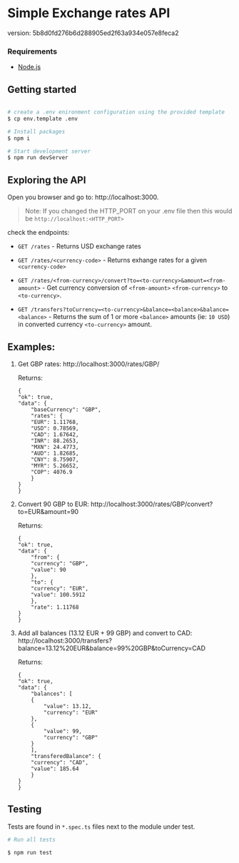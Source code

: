 # Simple Exchange rates API

version: 5b8d0fd276b6d288905ed2f63a934e057e8feca2

### Requirements
* [Node.js](https://nodejs.org/en/download/) 


## Getting started

```bash

# create a .env enironment configuration using the provided template
$ cp env.template .env

# Install packages
$ npm i

# Start development server
$ npm run devServer
```
## Exploring the API

Open you browser and go to: http://localhost:3000.
> Note: If you changed the HTTP_PORT on your .env file then this would be `http://localhost:<HTTP_PORT>`

check the endpoints:

- `GET /rates` - Returns USD exchange rates

- `GET /rates/<currency-code>` - Returns exhange rates for a given `<currency-code>`

- `GET /rates/<from-currency>/convert?to=<to-currency>&amount=<from-amount>` - Get currency conversion of `<from-amount>` `<from-currency>` to `<to-currency>`. 

- `GET /transfers?toCurrency=<to-currency>&balance=<balance>&balance=<balance>` - Returns the sum of 1 or more `<balance>` amounts (ie: `10 USD`) in converted currency `<to-currency>` amount.

## Examples:


1. Get GBP rates: http://localhost:3000/rates/GBP/

    Returns:

    ```
    {
    "ok": true,
    "data": {
        "baseCurrency": "GBP",
        "rates": {
        "EUR": 1.11768,
        "USD": 0.78569,
        "CAD": 1.67642,
        "INR": 88.2653,
        "MXN": 24.4773,
        "AUD": 1.82685,
        "CNY": 8.75907,
        "MYR": 5.26652,
        "COP": 4076.9
        }
    }
    }
    ```

2. Convert 90 GBP to EUR: http://localhost:3000/rates/GBP/convert?to=EUR&amount=90 

    Returns:

    ```
    {
    "ok": true,
    "data": {
        "from": {
        "currency": "GBP",
        "value": 90
        },
        "to": {
        "currency": "EUR",
        "value": 100.5912
        },
        "rate": 1.11768
    }
    }
    ```

3. Add all balances (13.12 EUR + 99 GBP) and convert to CAD: http://localhost:3000/transfers?balance=13.12%20EUR&balance=99%20GBP&toCurrency=CAD

    Returns:

    ```
    {
    "ok": true,
    "data": {
        "balances": [
        {
            "value": 13.12,
            "currency": "EUR"
        },
        {
            "value": 99,
            "currency": "GBP"
        }
        ],
        "transferedBalance": {
        "currency": "CAD",
        "value": 185.64
        }
    }
    }
    ```

##
## Testing

Tests are found in `*.spec.ts` files next to the module under test.

```bash
# Run all tests

$ npm run test
```
